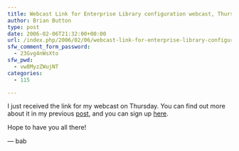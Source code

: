 ```yaml
---
title: Webcast Link for Enterprise Library configuration webcast, Thursday, Febrary 9th, 11:00 AM PST
author: Brian Button
type: post
date: 2006-02-06T21:32:00+00:00
url: /index.php/2006/02/06/webcast-link-for-enterprise-library-configuration-webcast-thursday-febrary-9th-1100-am-pst/
sfw_comment_form_password:
  - 23Gvg4nWsXto
sfw_pwd:
  - vw8MyzZWujNT
categories:
  - 115

---
```

I just received the link for my webcast on Thursday. You can find out more about it in my previous [post][1], and you can sign up [here][2].

Hope to have you all there!

&mdash; bab

&nbsp;

 [1]: http://www.agileprogrammer.com/oneagilecoder/archive/2006/02/05/11261.aspx
 [2]: http://msevents.microsoft.com/CUI/EventDetail.aspx?EventID=1032289570&Culture=en-US